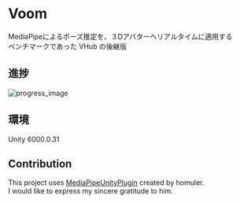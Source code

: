 # Voom

MediaPipeによるポーズ推定を、３Dアバターへリアルタイムに適用する  
ベンチマークであった VHub の後継版  

## 進捗
![progress_image](https://github.com/Yupopyoi/Voom/blob/feature/UI/Sample/0519_progress.gif)

## 環境

Unity 6000.0.31  

## Contribution

This project uses [MediaPipeUnityPlugin](https://github.com/homuler/MediaPipeUnityPlugin) created by homuler.  
I would like to express my sincere gratitude to him.
